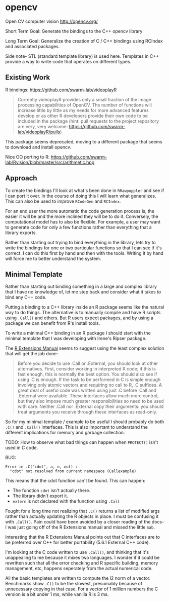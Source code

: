 # opencv

Open CV computer vision http://opencv.org/

Short Term Goal: Generate the bindings to the C++ opencv library

Long Term Goal: Generalize the creation of C / C++ bindings using RCIndex
and associated packages.

Side note- STL (standard template library) is used here. Templates in C++
provide a way to write code that operates on different types.

## Existing Work

R bindings: https://github.com/swarm-lab/videoplayR

> Currently videoplayR provides only a small fraction of the image processing
> capabilities of OpenCV. The number of functions will increase little by
> little as my needs for more advanced features develop or as other R
> developers provide their own code to be included in the package (hint: pull
> requests to the project repository are very, very welcome:
> https://github.com/swarm-lab/videoplayR/pulls)

This package seems deprecated, moving to a different package that seems to
download and install opencv.

Nice OO porting to R:
https://github.com/swarm-lab/Rvision/blob/master/src/arithmetic.hpp

## Approach

To create the bindings I'll look at what's been done in `RRawpoppler` and see
if I can port it over. In the course of doing this I will learn what
generalizes. This can also be used to improve `RCodeGen` and `RCIndex`.

For an end user the more automatic the code generation process is, the
easier it will be and the more inclined they will be to do it. Conversely,
the computational model has to also be flexible. For example, a user may
want to generate code for only a few functions rather than everything that
a library exports.

Rather than starting out trying to bind everything in the library, lets try to
write the bindings for one or two particular functions so that I can see if
it's correct. I can do this first by hand and then with the tools. Writing
it by hand will force me to better understand the system.

## Minimal Template

Rather than starting out binding something in a large and complex library
that I have no knowledge of, let me step back and consider what it takes to
bind any C++ code.

Putting a binding to a C++ library inside an R package seems like the
natural way to do things. The alternative is to manually compile and have R
scripts using `.Call()` and others. But R users expect packages, and by
using a package we can benefit from R's install tools. 

To write a minimal C++ binding in an R package I should start with the
minimal template that I was developing with Irene's Ripser package.

The [R Extensions
Manual](https://cran.r-project.org/doc/manuals/R-exts.html#Handling-R-objects-in-C)
seems to suggest using the least complex solution that will get the job
done:

> Before you decide to use .Call or .External, you should look at other
> alternatives. First, consider working in interpreted R code; if this is
> fast enough, this is normally the best option. You should also see if
> using .C is enough. If the task to be performed in C is simple enough
> involving only atomic vectors and requiring no call to R, .C suffices. A
> great deal of useful code was written using just .C before .Call and
> .External were available. These interfaces allow much more control, but
> they also impose much greater responsibilities so need to be used with
> care. Neither .Call nor .External copy their arguments: you should treat
> arguments you receive through these interfaces as read-only.

So for my minimal template / example to be useful I should probably do both
`.C()` and `.Call()` interfaces. This is also important to understand the
different implications for memory and garbage collection.

TODO: How to observe what bad things can happen when `PROTECT()` isn't used
in C code.

BUG: 
```
Error in .C("cdot", a, n, out) :
  "cdot" not resolved from current namespace (Callexample)
```

This means that the cdot function can't be
found. This can happen:

- The function `cdot` isn't actually there.
- The library didn't export it.
- `extern` is not declared with the function using `.Call`

Fought for a long time not realizing that `.C()` returns a list of modified args
rather than actually updating the R objects in place. I must be confusing
it with `.Call()`. Pain could have been avoided by a closer reading of the
docs- I was just going off of the R Extensions manual and missed the little
`$ab`.

Interesting that the R Extensions Manual points out that C interfaces are
to be preferred over C++ for better portability (5.6.1 External C++ code).

I'm looking at the C code written to use `.Call()`, and thinking that it's
unappealing to me because it mixes two languages. I wonder if it could be
rewritten such that all the error checking and R specific building,
memory management, etc, happens seperately from the actual numerical code.

All the basic templates are written to compute the l2 norm of a vector.
Benchmarks show `.C()` to be the slowest, presumably because of
unnecessary copying in that case. For a vector of 1 million numbers the C
version is a bit under 1 ms, while vanilla R is 3 ms.
